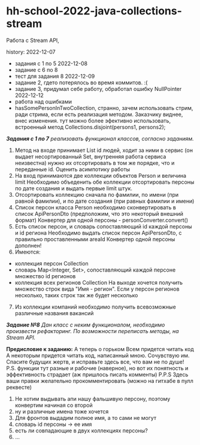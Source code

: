 # hh-school-2022-java-collections-stream

Работа с Stream API,

history:
2022-12-07

- задания с 1 по 5
  2022-12-08
- задание с 6 по 8
- тест для задания 8
  2022-12-09
- задание 2, гдето потерялось во время коммитов. :(
- задание 3, придумал себе работу, обработал ошибку NullPointer
  2022-12-12
- работа над ошибками
- hasSomePersonInTwoCollection, странно, зачем использовать стрим, ради стрима, если есть реализация методом. Заказчику
  виднее, внес изменения.
  тут можно более эфективно использовать, встроенный метод
  Collections.disjoint(persons1, persons2);

_**Задания с 1 по 7** реализовать функционал классов, согласно заданиям._

1. Метод на входе принимает List<Integer> id людей, ходит за ними в сервис
   (он выдает несортированный Set<Person>, внутренняя работа сервиса неизвестна)
   нужно их отсортировать в том же порядке, что и переданные id.
   Оценить асимпотику работы
2. На вход принимаются две коллекции объектов Person и величина limit
   Необходимо объеденить обе коллекции
   отсортировать персоны по дате создания и выдать первые limit штук.
3. Отсортировать коллекцию сначала по фамилии, по имени (при равной фамилии), и по дате создания (при равных фамилии и
   имени)
4. Список персон класса Person необходимо сконвертировать в список ApiPersonDto
   (предположим, что это некоторый внешний формат)
   Конвертер для одной персоны - personConverter.convert()
5. Есть список персон, и словарь сопоставляющий id каждой персоны и id региона
   Необходимо выдать список персон ApiPersonDto, с правильно проставленными areaId
   Конвертер одной персоны дополнен!
6. Имеются:

- коллекция персон Collection<Person>
- словарь Map<Integer, Set<Integer>>, сопоставляющий каждой персоне множество id регионов
- коллекция всех регионов Collection<Area>
  На выходе хочется получить множество строк вида "Имя - регион".
  Если у персон регионов несколько, таких строк так же будет несколько

7. Из коллекции компаний необходимо получить всевозможные различные названия вакансий

_**Задание №8** Дан класс с неким функционалом, необходимо произвести рефакторинг.
По возможности переписать методы, на Stream API._

**Предисловие к заданию:**
А теперь о горьком
Всем придется читать код
А некоторым придется читать код, написанный мною.
Сочувствую им.
Спасите будущих жертв, и исправьте здесь все, что вам не по душе!
P.S. функции тут разные и рабочие (наверное), но вот их понятность и эффективность страдает (аж пришлось писать
комменты)
P.P.S Здесь ваши правки желательно прокомментировать (можно на гитхабе в пулл реквесте)

1. Не хотим выдывать апи нашу фальшивую персону, поэтому конвертим начиная со второй
2. ну и различные имена тоже хочется
3. Для фронтов выдадим полное имя, а то сами не могут
4. словарь id персоны -> ее имя
5. есть ли совпадающие в двух коллекциях персоны?
6. ...